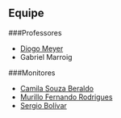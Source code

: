 
## Equipe

###Professores

- <a href='mailto:diogo@ib.usp.br'>Diogo Meyer</a>
- Gabriel Marroig

###Monitores

- <a href='mailto:ca.berald@gmail.com'>Camila Souza Beraldo</a>
- <A HREF="mailto:murillofer.rodrigues@gmail.com">Murillo Fernando Rodrigues</A>
- <a href='mailto:bolivaruis@gmail.com'>Sergio Bolívar</a>

